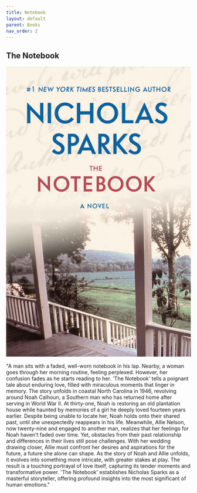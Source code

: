 ```yaml
---
title: Notebook
layout: default
parent: Books
nav_order: 2
---
```


## The Notebook

![alt book](../Images/TheNotebook1.jpg)

"A man sits with a faded, well-worn notebook in his lap. Nearby, a woman goes through her morning routine, feeling perplexed. However, her confusion fades as he starts reading to her. 'The Notebook' tells a poignant tale about enduring love, filled with miraculous moments that linger in memory. The story unfolds in coastal North Carolina in 1946, revolving around Noah Calhoun, a Southern man who has returned home after serving in World War II. At thirty-one, Noah is restoring an old plantation house while haunted by memories of a girl he deeply loved fourteen years earlier. Despite being unable to locate her, Noah holds onto their shared past, until she unexpectedly reappears in his life. Meanwhile, Allie Nelson, now twenty-nine and engaged to another man, realizes that her feelings for Noah haven't faded over time. Yet, obstacles from their past relationship and differences in their lives still pose challenges. With her wedding drawing closer, Allie must confront her desires and aspirations for the future, a future she alone can shape. As the story of Noah and Allie unfolds, it evolves into something more intricate, with greater stakes at play. The result is a touching portrayal of love itself, capturing its tender moments and transformative power. 'The Notebook' establishes Nicholas Sparks as a masterful storyteller, offering profound insights into the most significant of human emotions."